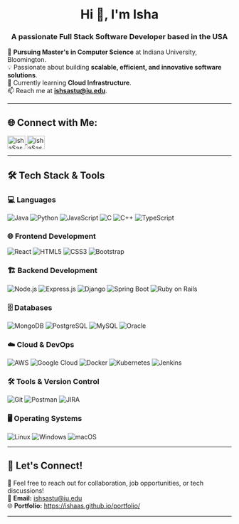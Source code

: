 <h1 align="center">Hi 👋, I'm Isha</h1>
<h3 align="center">A passionate Full Stack Software Developer based in the USA</h3>

🔭 **Pursuing Master's in Computer Science** at Indiana University, Bloomington.  
💡 Passionate about building **scalable, efficient, and innovative software solutions**.  
🌱 Currently learning **Cloud Infrastructure**.  
📫 Reach me at **ishsastu@iu.edu**.  

---

## 🌐 **Connect with Me:**
<p align="left">
<a href="https://www.linkedin.com/in/isha-sasturkar/" target="blank">
  <img align="center" src="https://raw.githubusercontent.com/rahuldkjain/github-profile-readme-generator/master/src/images/icons/Social/linked-in-alt.svg" alt="ishaSasturkar" height="30" width="40" />
</a>
<a href="https://leetcode.com/u/ishaSasturkar/" target="blank">
  <img align="center" src="https://raw.githubusercontent.com/rahuldkjain/github-profile-readme-generator/master/src/images/icons/Social/leet-code.svg" alt="ishaSasturkar" height="30" width="40" />
</a>
</p>

---

## 🛠 **Tech Stack & Tools**  

### 💻 **Languages**
![Java](https://img.shields.io/badge/Java-ED8B00?style=for-the-badge&logo=java&logoColor=white)
![Python](https://img.shields.io/badge/Python-3776AB?style=for-the-badge&logo=python&logoColor=white)
![JavaScript](https://img.shields.io/badge/JavaScript-F7DF1E?style=for-the-badge&logo=javascript&logoColor=black)
![C](https://img.shields.io/badge/C-A8B9CC?style=for-the-badge&logo=c&logoColor=white)
![C++](https://img.shields.io/badge/C%2B%2B-00599C?style=for-the-badge&logo=c%2B%2B&logoColor=white)
![TypeScript](https://img.shields.io/badge/TypeScript-007ACC?style=for-the-badge&logo=typescript&logoColor=white)

### 🌐 **Frontend Development**
![React](https://img.shields.io/badge/React-20232A?style=for-the-badge&logo=react&logoColor=61DAFB)
![HTML5](https://img.shields.io/badge/HTML5-E34F26?style=for-the-badge&logo=html5&logoColor=white)
![CSS3](https://img.shields.io/badge/CSS3-1572B6?style=for-the-badge&logo=css3&logoColor=white)
![Bootstrap](https://img.shields.io/badge/Bootstrap-7952B3?style=for-the-badge&logo=bootstrap&logoColor=white)

### 🏗 **Backend Development**
![Node.js](https://img.shields.io/badge/Node.js-43853D?style=for-the-badge&logo=node.js&logoColor=white)
![Express.js](https://img.shields.io/badge/Express.js-000000?style=for-the-badge&logo=express&logoColor=white)
![Django](https://img.shields.io/badge/Django-092E20?style=for-the-badge&logo=django&logoColor=white)
![Spring Boot](https://img.shields.io/badge/Spring_Boot-6DB33F?style=for-the-badge&logo=spring-boot&logoColor=white)
![Ruby on Rails](https://img.shields.io/badge/Ruby_on_Rails-CC0000?style=for-the-badge&logo=ruby-on-rails&logoColor=white)

### 🗄 **Databases**
![MongoDB](https://img.shields.io/badge/MongoDB-47A248?style=for-the-badge&logo=mongodb&logoColor=white)
![PostgreSQL](https://img.shields.io/badge/PostgreSQL-336791?style=for-the-badge&logo=postgresql&logoColor=white)
![MySQL](https://img.shields.io/badge/MySQL-4479A1?style=for-the-badge&logo=mysql&logoColor=white)
![Oracle](https://img.shields.io/badge/Oracle-F80000?style=for-the-badge&logo=oracle&logoColor=white)

### ☁️ **Cloud & DevOps**
![AWS](https://img.shields.io/badge/AWS-232F3E?style=for-the-badge&logo=amazon-aws&logoColor=white)
![Google Cloud](https://img.shields.io/badge/Google_Cloud-4285F4?style=for-the-badge&logo=google-cloud&logoColor=white)
![Docker](https://img.shields.io/badge/Docker-2496ED?style=for-the-badge&logo=docker&logoColor=white)
![Kubernetes](https://img.shields.io/badge/Kubernetes-326CE5?style=for-the-badge&logo=kubernetes&logoColor=white)
![Jenkins](https://img.shields.io/badge/Jenkins-D24939?style=for-the-badge&logo=jenkins&logoColor=white)

### 🛠 **Tools & Version Control**
![Git](https://img.shields.io/badge/Git-F05032?style=for-the-badge&logo=git&logoColor=white)
![Postman](https://img.shields.io/badge/Postman-FF6C37?style=for-the-badge&logo=postman&logoColor=white)
![JIRA](https://img.shields.io/badge/JIRA-0052CC?style=for-the-badge&logo=jira&logoColor=white)

### 🖥 **Operating Systems**
![Linux](https://img.shields.io/badge/Linux-FCC624?style=for-the-badge&logo=linux&logoColor=white)
![Windows](https://img.shields.io/badge/Windows-0078D4?style=for-the-badge&logo=windows&logoColor=white)
![macOS](https://img.shields.io/badge/macOS-000000?style=for-the-badge&logo=macos&logoColor=white)

---
<!-- 
## 📊 **GitHub Stats**
<p align="center">
  <img src="https://github-readme-stats.vercel.app/api?username=IshaaS&show_icons=true&theme=radical" alt="GitHub Stats" />
  <img src="https://github-readme-streak-stats.herokuapp.com/?user=IshaaS&theme=radical" alt="GitHub Streak" />
</p>

---
-->

## 🎯 **Let's Connect!**
💬 Feel free to reach out for collaboration, job opportunities, or tech discussions!  
📩 **Email:** ishsastu@iu.edu  
🌐 **Portfolio:** https://ishaas.github.io/portfolio/

---

